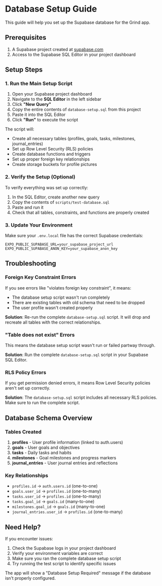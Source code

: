 # Database Setup Guide

This guide will help you set up the Supabase database for the Grind app.

## Prerequisites

1. A Supabase project created at [supabase.com](https://supabase.com)
2. Access to the Supabase SQL Editor in your project dashboard

## Setup Steps

### 1. Run the Main Setup Script

1. Open your Supabase project dashboard
2. Navigate to the **SQL Editor** in the left sidebar
3. Click **"New Query"**
4. Copy the entire contents of `database-setup.sql` from this project
5. Paste it into the SQL Editor
6. Click **"Run"** to execute the script

The script will:
- Create all necessary tables (profiles, goals, tasks, milestones, journal_entries)
- Set up Row Level Security (RLS) policies
- Create database functions and triggers
- Set up proper foreign key relationships
- Create storage buckets for profile pictures

### 2. Verify the Setup (Optional)

To verify everything was set up correctly:

1. In the SQL Editor, create another new query
2. Copy the contents of `scripts/test-database.sql`
3. Paste and run it
4. Check that all tables, constraints, and functions are properly created

### 3. Update Your Environment

Make sure your `.env.local` file has the correct Supabase credentials:

```env
EXPO_PUBLIC_SUPABASE_URL=your_supabase_project_url
EXPO_PUBLIC_SUPABASE_ANON_KEY=your_supabase_anon_key
```

## Troubleshooting

### Foreign Key Constraint Errors

If you see errors like "violates foreign key constraint", it means:
- The database setup script wasn't run completely
- There are existing tables with old schema that need to be dropped
- The user profile wasn't created properly

**Solution**: Re-run the complete `database-setup.sql` script. It will drop and recreate all tables with the correct relationships.

### "Table does not exist" Errors

This means the database setup script wasn't run or failed partway through.

**Solution**: Run the complete `database-setup.sql` script in your Supabase SQL Editor.

### RLS Policy Errors

If you get permission denied errors, it means Row Level Security policies aren't set up correctly.

**Solution**: The `database-setup.sql` script includes all necessary RLS policies. Make sure to run the complete script.

## Database Schema Overview

### Tables Created

1. **profiles** - User profile information (linked to auth.users)
2. **goals** - User goals and objectives
3. **tasks** - Daily tasks and habits
4. **milestones** - Goal milestones and progress markers
5. **journal_entries** - User journal entries and reflections

### Key Relationships

- `profiles.id` → `auth.users.id` (one-to-one)
- `goals.user_id` → `profiles.id` (one-to-many)
- `tasks.user_id` → `profiles.id` (one-to-many)
- `tasks.goal_id` → `goals.id` (many-to-one)
- `milestones.goal_id` → `goals.id` (many-to-one)
- `journal_entries.user_id` → `profiles.id` (one-to-many)

## Need Help?

If you encounter issues:

1. Check the Supabase logs in your project dashboard
2. Verify your environment variables are correct
3. Make sure you ran the complete database setup script
4. Try running the test script to identify specific issues

The app will show a "Database Setup Required" message if the database isn't properly configured.